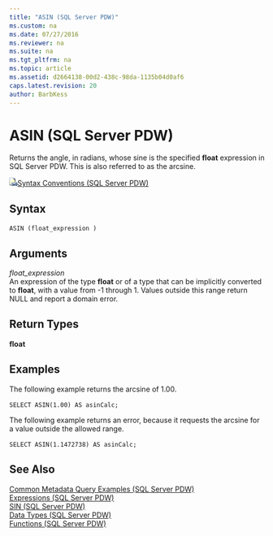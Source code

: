 ```yaml
---
title: "ASIN (SQL Server PDW)"
ms.custom: na
ms.date: 07/27/2016
ms.reviewer: na
ms.suite: na
ms.tgt_pltfrm: na
ms.topic: article
ms.assetid: d2664138-00d2-438c-98da-1135b04d0af6
caps.latest.revision: 20
author: BarbKess
---
```

# ASIN (SQL Server PDW)
Returns the angle, in radians, whose sine is the specified **float** expression in SQL Server PDW. This is also referred to as the arcsine.  
  
![Topic link icon](../sqlpdw/media/Topic_Link.gif "Topic_Link")[Syntax Conventions &#40;SQL Server PDW&#41;](../sqlpdw/syntax-conventions-sql-server-pdw.md)  
  
## Syntax  
  
```  
ASIN (float_expression )  
```  
  
## Arguments  
*float_expression*  
An expression of the type **float** or of a type that can be implicitly converted to **float**, with a value from -1 through 1. Values outside this range return NULL and report a domain error.  
  
## Return Types  
**float**  
  
## Examples  
The following example returns the arcsine of 1.00.  
  
```  
SELECT ASIN(1.00) AS asinCalc;  
```  
  
The following example returns an error, because it requests the arcsine for a value outside the allowed range.  
  
```  
SELECT ASIN(1.1472738) AS asinCalc;  
```  
  
## See Also  
[Common Metadata Query Examples &#40;SQL Server PDW&#41;](../sqlpdw/common-metadata-query-examples-sql-server-pdw.md)  
[Expressions &#40;SQL Server PDW&#41;](../sqlpdw/expressions-sql-server-pdw.md)  
[SIN &#40;SQL Server PDW&#41;](../sqlpdw/sin-sql-server-pdw.md)  
[Data Types &#40;SQL Server PDW&#41;](../sqlpdw/data-types-sql-server-pdw.md)  
[Functions &#40;SQL Server PDW&#41;](../sqlpdw/functions-sql-server-pdw.md)  
  
